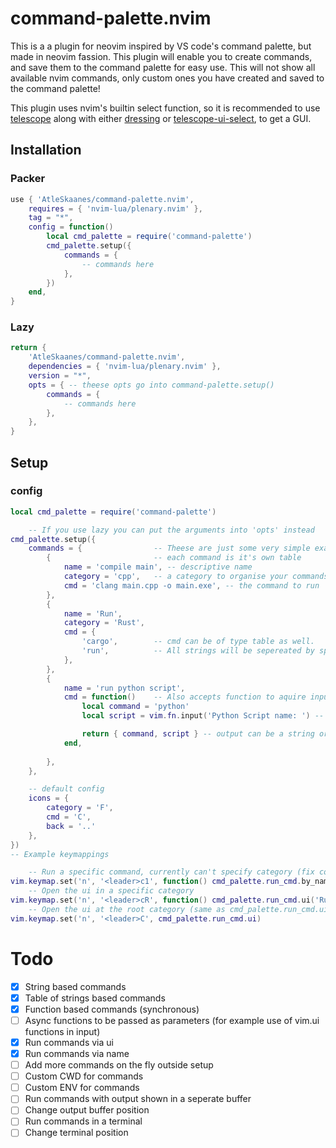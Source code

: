 # command-palette.nvim
This is a a plugin for neovim inspired by VS code's command palette, but made in neovim fassion.
This plugin will enable you to create commands, and save them to the command palette for easy use.
This will not show all available nvim commands, only custom ones you have created and saved to the command palette!

This plugin uses nvim's builtin select function, so it is recommended to use [telescope](https://github.com/nvim-telescope/telescope.nvim)
along with either [dressing](https://github.com/stevearc/dressing.nvim) or [telescope-ui-select](https://github.com/nvim-telescope/telescope-ui-select.nvim), to get a GUI.

## Installation

### Packer
```lua
use { 'AtleSkaanes/command-palette.nvim',
    requires = { 'nvim-lua/plenary.nvim' },
    tag = "*",
    config = function()
        local cmd_palette = require('command-palette')
        cmd_palette.setup({
            commands = {
                -- commands here
            },
        })
    end,
}
```

### Lazy
```lua
return {
    'AtleSkaanes/command-palette.nvim',
    dependencies = { 'nvim-lua/plenary.nvim' },
    version = "*",
    opts = { -- theese opts go into command-palette.setup()
        commands = {
            -- commands here
        },
    },
}
```

## Setup

### config
```lua
local cmd_palette = require('command-palette')

    -- If you use lazy you can put the arguments into 'opts' instead
cmd_palette.setup({ 
    commands = {                -- Theese are just some very simple examples
        {                       -- each command is it's own table
            name = 'compile main', -- descriptive name
            category = 'cpp',   -- a category to organise your commands (not necesarry)
            cmd = 'clang main.cpp -o main.exe', -- the command to run
        },
        {
            name = 'Run',
            category = 'Rust',
            cmd = {
                'cargo',        -- cmd can be of type table as well.
                'run',          -- All strings will be sepereated by spaces
            },
        },
        {
            name = 'run python script',
            cmd = function()    -- Also accepts function to aquire input (MUST BE SYNCHRONOUS)
                local command = 'python'
                local script = vim.fn.input('Python Script name: ') -- vim.ui.input is async so it doesn't work

                return { command, script } -- output can be a string or table of strings
            end,
            
        },
    },

    -- default config
    icons = {
        category = 'F',
        cmd = 'C',
        back = '..'
    },  
})
-- Example keymappings

    -- Run a specific command, currently can't specify category (fix comming)
vim.keymap.set('n', '<leader>c1', function() cmd_palette.run_cmd.by_name('compile main') end)
    -- Open the ui in a specific category
vim.keymap.set('n', '<leader>cR', function() cmd_palette.run_cmd.ui('Rust') end)
    -- Open the ui at the root category (same as cmd_palette.run_cmd.ui('root'))
vim.keymap.set('n', '<leader>C', cmd_palette.run_cmd.ui)
```

# Todo
- [x] String based commands
- [x] Table of strings based commands
- [x] Function based commands (synchronous)
- [ ] Async functions to be passed as parameters (for example use of vim.ui functions in input)
- [x] Run commands via ui
- [x] Run commands via name
- [ ] Add more commands on the fly outside setup
- [ ] Custom CWD for commands
- [ ] Custom ENV for commands
- [ ] Run commands with output shown in a seperate buffer
- [ ] Change output buffer position
- [ ] Run commands in a terminal
- [ ] Change terminal position
